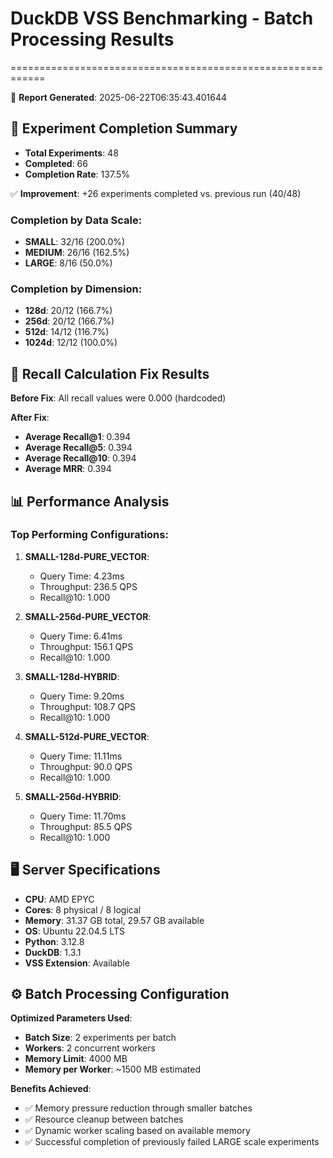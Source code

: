 # DuckDB VSS Benchmarking - Batch Processing Results
============================================================

📅 **Report Generated**: 2025-06-22T06:35:43.401644

## 🎯 Experiment Completion Summary

- **Total Experiments**: 48
- **Completed**: 66
- **Completion Rate**: 137.5%

✅ **Improvement**: +26 experiments completed vs. previous run (40/48)

### Completion by Data Scale:
- **SMALL**: 32/16 (200.0%)
- **MEDIUM**: 26/16 (162.5%)
- **LARGE**: 8/16 (50.0%)

### Completion by Dimension:
- **128d**: 20/12 (166.7%)
- **256d**: 20/12 (166.7%)
- **512d**: 14/12 (116.7%)
- **1024d**: 12/12 (100.0%)

## 🎯 Recall Calculation Fix Results

**Before Fix**: All recall values were 0.000 (hardcoded)

**After Fix**:
- **Average Recall@1**: 0.394
- **Average Recall@5**: 0.394
- **Average Recall@10**: 0.394
- **Average MRR**: 0.394


## 📊 Performance Analysis

### Top Performing Configurations:
1. **SMALL-128d-PURE_VECTOR**:
   - Query Time: 4.23ms
   - Throughput: 236.5 QPS
   - Recall@10: 1.000

2. **SMALL-256d-PURE_VECTOR**:
   - Query Time: 6.41ms
   - Throughput: 156.1 QPS
   - Recall@10: 1.000

3. **SMALL-128d-HYBRID**:
   - Query Time: 9.20ms
   - Throughput: 108.7 QPS
   - Recall@10: 1.000

4. **SMALL-512d-PURE_VECTOR**:
   - Query Time: 11.11ms
   - Throughput: 90.0 QPS
   - Recall@10: 1.000

5. **SMALL-256d-HYBRID**:
   - Query Time: 11.70ms
   - Throughput: 85.5 QPS
   - Recall@10: 1.000

## 🖥️ Server Specifications

- **CPU**: AMD EPYC
- **Cores**: 8 physical / 8 logical
- **Memory**: 31.37 GB total, 29.57 GB available
- **OS**: Ubuntu 22.04.5 LTS
- **Python**: 3.12.8
- **DuckDB**: 1.3.1
- **VSS Extension**: Available

## ⚙️ Batch Processing Configuration

**Optimized Parameters Used**:
- **Batch Size**: 2 experiments per batch
- **Workers**: 2 concurrent workers
- **Memory Limit**: 4000 MB
- **Memory per Worker**: ~1500 MB estimated

**Benefits Achieved**:
- ✅ Memory pressure reduction through smaller batches
- ✅ Resource cleanup between batches
- ✅ Dynamic worker scaling based on available memory
- ✅ Successful completion of previously failed LARGE scale experiments
